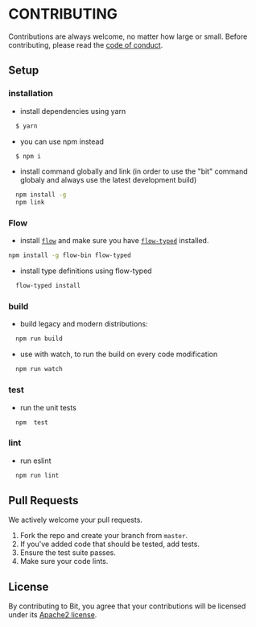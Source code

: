 # CONTRIBUTING

Contributions are always welcome, no matter how large or small. Before contributing,
please read the [code of conduct](CODE_OF_CONDUCT.md).

## Setup
### installation

- install dependencies using yarn
```bash
  $ yarn
```

- you can use npm instead
```bash
  $ npm i
```

- install command globally and link (in order to use the "bit" command globaly and always use the
  latest development build)
```bash
  npm install -g
  npm link
```

### Flow
- install [`flow`](https://flowtype.org/)
and make sure you have [`flow-typed`](https://github.com/flowtype/flow-typed) installed.
```bash
npm install -g flow-bin flow-typed
```

- install type definitions using flow-typed
```bash
  flow-typed install
```

### build

- build legacy and modern distributions:
```bash
  npm run build
```

- use with watch, to run the build on every code modification
```bash
  npm run watch
```

### test

- run the unit tests
```bash
  npm  test
```

### lint

- run eslint
```bash
  npm run lint
```

## Pull Requests

We actively welcome your pull requests.

1. Fork the repo and create your branch from `master`.
2. If you've added code that should be tested, add tests.
3. Ensure the test suite passes.
4. Make sure your code lints.

## License

By contributing to Bit, you agree that your contributions will be licensed
under its [Apache2 license](LICENSE).
